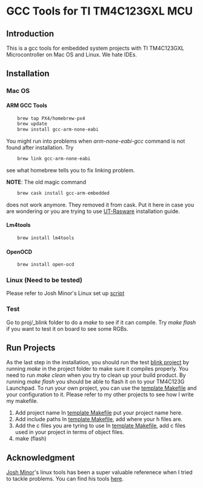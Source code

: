 # GCC Tools for TI TM4C123GXL MCU

## Introduction
This is a gcc tools for embedded system projects with TI TM4C123GXL Microcontroller on Mac OS and Linux. We hate IDEs.

## Installation
### Mac OS
#### ARM GCC Tools
```bash
    brew tap PX4/homebrew-px4
    brew update
    brew install gcc-arm-none-eabi
```
You might run into problems when *arm-none-eabi-gcc* command is not found after installation. Try 
```bash
    brew link gcc-arm-none-eabi
```
see what homebrew tells you to fix linking problem.

**NOTE**: The old magic command
```bash
    brew cask install gcc-arm-embedded
```
does not work anymore. They removed it from cask. Put it here in case you are wondering or you are trying to use [UT-Rasware](https://github.com/ut-ras/Rasware) installation guide.

#### Lm4tools
```bash
    brew install lm4tools
```
#### OpenOCD
```bash
    brew install open-ocd
```

### Linux (Need to be tested)
Please refer to Josh Minor's Linux set up [script](https://github.com/jishminor/ee445l-linux/blob/master/setup-linux.sh)

### Test
Go to proj/_blink folder to do a *make* to see if it can compile. Try *make flash* if you want to test it on board to see some RGBs. 

## Run Projects
As the last step in the installation, you should run the test [blink project](proj/_blink) by running *make* in the project folder to make sure it compiles properly. You need to run *make clean* when you try to clean up your build product. By running *make flash* you should be able to flash it on to your TM4C123G Launchpad.
To run your own project, you can use the [template Makefile](proj/Makefile) and your configuration to it. Please refer to my other projects to see how I write my makefile.
1. Add project name
In [template Makefile](proj/Makefile#L35) put your project name here.
2. Add include paths
In [template Makefile](proj/Makefile#L57), add where your h files are. 
3. Add the c files you are tyring to use
In [template Makefile](proj/Makefile#L83), add c files used in your project in terms of object files.
4. make (flash)

## Acknowledgment
[Josh Minor](https://github.com/jishminor)'s linux tools has been a super valuable referenece when I tried to tackle problems. You can find his tools [here](https://github.com/jishminor/ee445l-linux).


